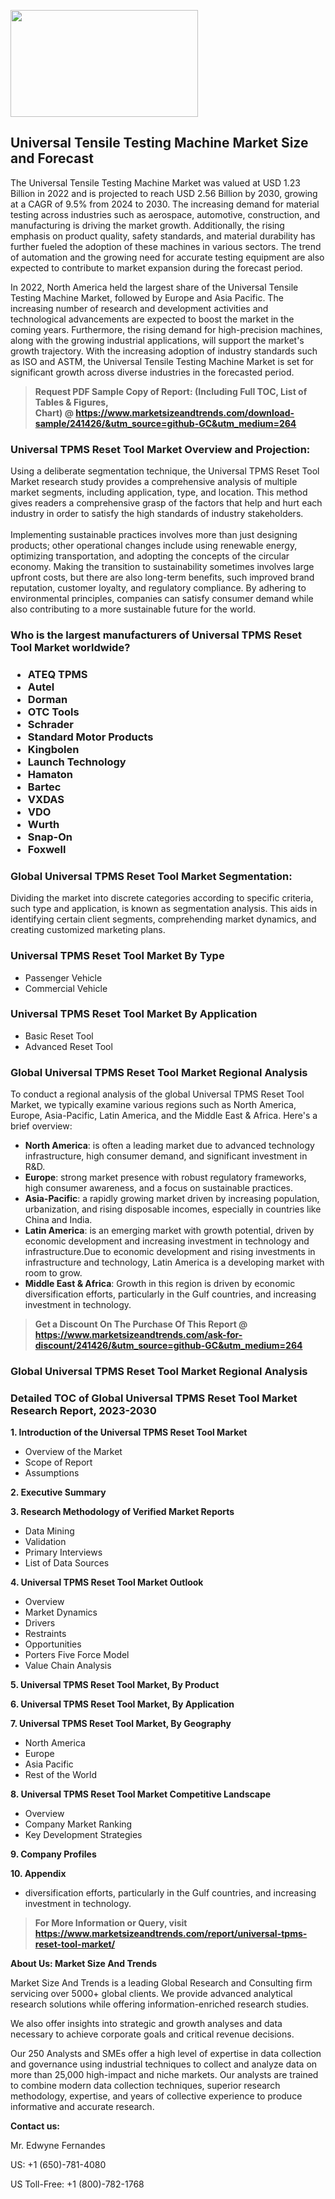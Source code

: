 <p><img class="alignnone size-medium wp-image-20088" src="https://ffe5etoiles.com/wp-content/uploads/2024/12/MST1-300x171.png" alt="" width="300" height="171" /></p><h2>Universal Tensile Testing Machine Market Size and Forecast</h2><p>The Universal Tensile Testing Machine Market was valued at USD 1.23 Billion in 2022 and is projected to reach USD 2.56 Billion by 2030, growing at a CAGR of 9.5% from 2024 to 2030. The increasing demand for material testing across industries such as aerospace, automotive, construction, and manufacturing is driving the market growth. Additionally, the rising emphasis on product quality, safety standards, and material durability has further fueled the adoption of these machines in various sectors. The trend of automation and the growing need for accurate testing equipment are also expected to contribute to market expansion during the forecast period.</p><p>In 2022, North America held the largest share of the Universal Tensile Testing Machine Market, followed by Europe and Asia Pacific. The increasing number of research and development activities and technological advancements are expected to boost the market in the coming years. Furthermore, the rising demand for high-precision machines, along with the growing industrial applications, will support the market's growth trajectory. With the increasing adoption of industry standards such as ISO and ASTM, the Universal Tensile Testing Machine Market is set for significant growth across diverse industries in the forecasted period.</p></p><blockquote id="" class=""><strong>Request PDF Sample Copy of Report: (Including Full TOC, List of Tables &amp; Figures, Chart)&nbsp;@&nbsp;<strong><a href="https://www.marketsizeandtrends.com/download-sample/241426/&utm_source=github-GC&utm_medium=264" target="_blank">https://www.marketsizeandtrends.com/download-sample/241426/&utm_source=github-GC&utm_medium=264</a></strong></strong></blockquote><h3 id="" class="">Universal TPMS Reset Tool Market&nbsp;Overview and Projection:</h3><p id="" class="">Using a deliberate segmentation technique, the Universal TPMS Reset Tool Market research study provides a comprehensive analysis of multiple market segments, including application, type, and location. This method gives readers a comprehensive grasp of the factors that help and hurt each industry in order to satisfy the high standards of industry stakeholders. <br /> <br />Implementing sustainable practices involves more than just designing products; other operational changes include using renewable energy, optimizing transportation, and adopting the concepts of the circular economy. Making the transition to sustainability sometimes involves large upfront costs, but there are also long-term benefits, such improved brand reputation, customer loyalty, and regulatory compliance. By adhering to environmental principles, companies can satisfy consumer demand while also contributing to a more sustainable future for the world.</p><h3 id="" class="">Who is the largest manufacturers of&nbsp;Universal TPMS Reset Tool Market worldwide?</h3><h3 class=""><p><ul><li>ATEQ TPMS </li><li> Autel </li><li> Dorman </li><li> OTC Tools </li><li> Schrader </li><li> Standard Motor Products </li><li> Kingbolen </li><li> Launch Technology </li><li> Hamaton </li><li> Bartec </li><li> VXDAS </li><li> VDO </li><li> Wurth </li><li> Snap-On </li><li> Foxwell</li></ul></p></h3><h3 id="" class="">Global&nbsp;Universal TPMS Reset Tool Market Segmentation:</h3><p id="" class="">Dividing the market into discrete categories according to specific criteria, such type and application, is known as segmentation analysis. This aids in identifying certain client segments, comprehending market dynamics, and creating customized marketing plans.</p><h3 id="" class="">Universal TPMS Reset Tool Market&nbsp;By Type</h3><p><p><ul><li>Passenger Vehicle</li><li> Commercial Vehicle</p></li></ul></p></p><h3 id="" class="">Universal TPMS Reset Tool Market&nbsp;By Application</h3><p class=""><p><ul><li>Basic Reset Tool</li><li> Advanced Reset Tool</li></ul></p></p><h3 id="" class="">Global Universal TPMS Reset Tool Market Regional Analysis</h3><p id="" class="">To conduct a regional analysis of the global Universal TPMS Reset Tool Market, we typically examine various regions such as North America, Europe, Asia-Pacific, Latin America, and the Middle East &amp; Africa. Here's a brief overview:</p><ul><li><strong>North America</strong>: is often a leading market due to advanced technology infrastructure, high consumer demand, and significant investment in R&amp;D.</li><li><strong>Europe</strong>: strong market presence with robust regulatory frameworks, high consumer awareness, and a focus on sustainable practices.</li><li><strong>Asia-Pacific</strong>: a rapidly growing market driven by increasing population, urbanization, and rising disposable incomes, especially in countries like China and India.</li><li><strong>Latin America</strong>: is an emerging market with growth potential, driven by economic development and increasing investment in technology and infrastructure.Due to economic development and rising investments in infrastructure and technology, Latin America is a developing market with room to grow.</li><li><strong>Middle East &amp; Africa</strong>: Growth in this region is driven by economic diversification efforts, particularly in the Gulf countries, and increasing investment in technology.</li></ul><blockquote id="" class=""><strong>Get a Discount On The Purchase Of This Report @ <strong><a href="https://www.marketsizeandtrends.com/ask-for-discount/241426/&utm_source=github-GC&utm_medium=264" target="_blank">https://www.marketsizeandtrends.com/ask-for-discount/241426/&utm_source=github-GC&utm_medium=264</a></strong></strong></blockquote><h3 id="" class="">Global Universal TPMS Reset Tool Market Regional Analysis</h3><h3 id="" class="">Detailed TOC of Global Universal TPMS Reset Tool Market Research Report, 2023-2030</h3><p id="" class=""><strong>1. Introduction of the Universal TPMS Reset Tool Market</strong></p><ul><li>Overview of the Market</li><li>Scope of Report</li><li>Assumptions</li></ul><p id="" class=""><strong>2. Executive Summary</strong></p><p id="" class=""><strong>3. Research Methodology of Verified Market Reports</strong></p><ul><li>Data Mining</li><li>Validation</li><li>Primary Interviews</li><li>List of Data Sources</li></ul><p id="" class=""><strong>4. Universal TPMS Reset Tool Market Outlook</strong></p><ul><li>Overview</li><li>Market Dynamics</li><li>Drivers</li><li>Restraints</li><li>Opportunities</li><li>Porters Five Force Model</li><li>Value Chain Analysis</li></ul><p id="" class=""><strong>5. Universal TPMS Reset Tool Market, By Product</strong></p><p id="" class=""><strong>6. Universal TPMS Reset Tool Market, By Application</strong></p><p id="" class=""><strong>7. Universal TPMS Reset Tool Market, By Geography</strong></p><ul><li>North America</li><li>Europe</li><li>Asia Pacific</li><li>Rest of the World</li></ul><p id="" class=""><strong>8. Universal TPMS Reset Tool Market Competitive Landscape</strong></p><ul><li>Overview</li><li>Company Market Ranking</li><li>Key Development Strategies</li></ul><p id="" class=""><strong>9. Company Profiles</strong></p><p id="" class=""><strong>10. Appendix</strong></p><ul><li>diversification efforts, particularly in the Gulf countries, and increasing investment in technology.</li></ul><blockquote id="" class=""><strong>For More Information or Query, visit <strong><strong><a href="https://www.marketsizeandtrends.com/report/universal-tpms-reset-tool-market/" target="_blank">https://www.marketsizeandtrends.com/report/universal-tpms-reset-tool-market/</a></strong></strong></strong></blockquote><p id="" class=""><strong>About Us: Market Size And Trends</strong></p><p id="" class="">Market Size And Trends is a leading Global Research and Consulting firm servicing over 5000+ global clients. We provide advanced analytical research solutions while offering information-enriched research studies.</p><p id="" class="">We also offer insights into strategic and growth analyses and data necessary to achieve corporate goals and critical revenue decisions.</p><p id="" class="">Our 250 Analysts and SMEs offer a high level of expertise in data collection and governance using industrial techniques to collect and analyze data on more than 25,000 high-impact and niche markets. Our analysts are trained to combine modern data collection techniques, superior research methodology, expertise, and years of collective experience to produce informative and accurate research.</p><p id="" class=""><strong>Contact us:</strong></p><p id="" class="">Mr. Edwyne Fernandes</p><p id="" class="">US: +1 (650)-781-4080</p><p id="" class="">US Toll-Free: +1 (800)-782-1768</p>
